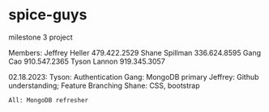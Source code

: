 # spice-guys
milestone 3 project

Members:
Jeffrey Heller    479.422.2529
Shane Spillman    336.624.8595
Gang Cao          910.547.2365
Tyson Lannon      919.345.3057


02.18.2023:
    Tyson: Authentication
    Gang: MongoDB primary
    Jeffrey: Github understanding; Feature Branching
    Shane: CSS, bootstrap


    All: MongoDB refresher
